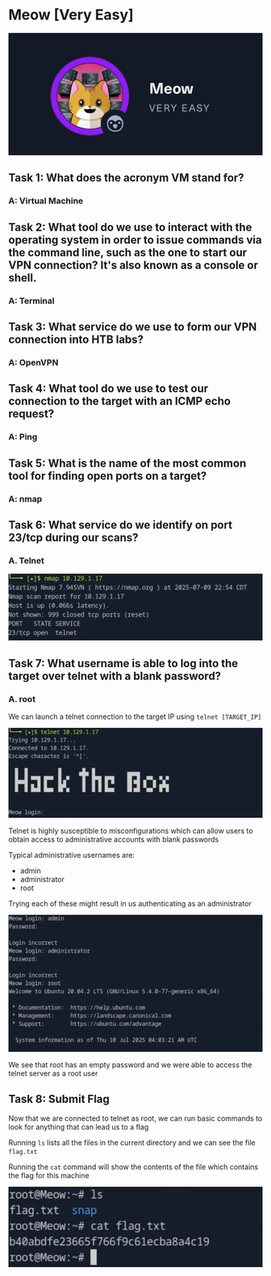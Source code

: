 # Meow [Very Easy]

![Image of HTB Box](Images/image.png)

## Task 1:  **What does the acronym VM stand for?**

### A: Virtual Machine

## Task 2: **What tool do we use to interact with the operating system in order to issue commands via the command line, such as the one to start our VPN connection? It's also known as a console or shell.**

### A: Terminal

## **Task 3: What service do we use to form our VPN connection into HTB labs?**

### A: OpenVPN

## **Task 4: What tool do we use to test our connection to the target with an ICMP echo request?**

### A: Ping

## **Task 5: What is the name of the most common tool for finding open ports on a target?**

### A: nmap

## **Task 6: What service do we identify on port 23/tcp during our scans?**

### A. Telnet

![Running a basic nmap scan on the target IP shows that telnet is on port 23/tcp](Images/image%201.png)


## Task 7: **What username is able to log into the target over telnet with a blank password?**
### A. root

We can launch a telnet connection to the target IP using `telnet [TARGET_IP]`

![](Images/image%202.png)

Telnet is highly susceptible to misconfigurations which can allow users to obtain access to administrative accounts with blank passwords

Typical administrative usernames are:

- admin
- administrator
- root

Trying each of these might result in us authenticating as an administrator  

![](Images/image%203.png)

We see that root has an empty password and we were able to access the telnet server as a root user


## Task 8: Submit Flag

Now that we are connected to telnet as root, we can run basic commands to look for anything that can lead us to a flag

Running `ls` lists all the files in the current directory and we can see the file `flag.txt`

Running the `cat` command will show the contents of the file which contains the flag for this machine 

![](Images/image%204.png)